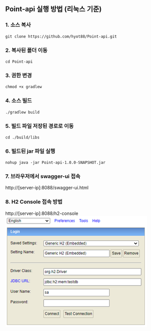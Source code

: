 ## Point-api 실행 방법 (리눅스 기준)
### 1. 소스 복사
```shell
git clone https://github.com/hyot88/Point-api.git
```

### 2. 복사된 폴더 이동
```shell
cd Point-api
```

### 3. 권한 변경
```shell
chmod +x gradlew
```

### 4. 소스 빌드
```shell
./gradlew build
```

### 5. 빌드 파일 저장된 경로로 이동
```shell
cd ./build/libs
```

### 6. 빌드된 jar 파일 실행
```shell
nohup java -jar Point-api-1.0.0-SNAPSHOT.jar
```

### 7. 브라우저에서 swagger-ui 접속
http://[server-ip]:8088/swagger-ui.html

### 8. H2 Console 접속 방법
http://[server-ip]:8088/h2-console  
![접속 정보](img.png)